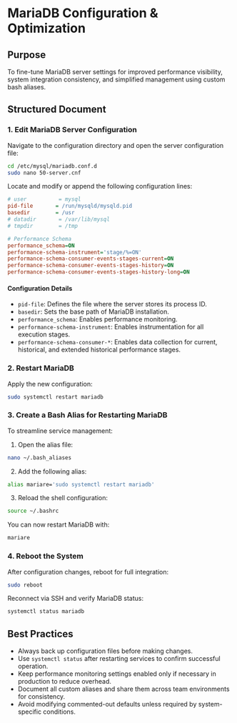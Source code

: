 # MariaDB Configuration & Optimization

## Purpose

To fine-tune MariaDB server settings for improved performance visibility, system integration consistency, and simplified management using custom bash aliases.

## Structured Document

### 1. Edit MariaDB Server Configuration

Navigate to the configuration directory and open the server configuration file:

```bash
cd /etc/mysql/mariadb.conf.d
sudo nano 50-server.cnf
```

Locate and modify or append the following configuration lines:

```ini
# user          = mysql
pid-file       = /run/mysqld/mysqld.pid
basedir        = /usr
# datadir       = /var/lib/mysql
# tmpdir        = /tmp

# Performance Schema
performance_schema=ON
performance-schema-instrument='stage/%=ON'
performance-schema-consumer-events-stages-current=ON
performance-schema-consumer-events-stages-history=ON
performance-schema-consumer-events-stages-history-long=ON
```

#### Configuration Details

* `pid-file`: Defines the file where the server stores its process ID.
* `basedir`: Sets the base path of MariaDB installation.
* `performance_schema`: Enables performance monitoring.
* `performance-schema-instrument`: Enables instrumentation for all execution stages.
* `performance-schema-consumer-*`: Enables data collection for current, historical, and extended historical performance stages.

### 2. Restart MariaDB

Apply the new configuration:

```bash
sudo systemctl restart mariadb
```

### 3. Create a Bash Alias for Restarting MariaDB

To streamline service management:

1. Open the alias file:

```bash
nano ~/.bash_aliases
```

2. Add the following alias:

```bash
alias mariare='sudo systemctl restart mariadb'
```

3. Reload the shell configuration:

```bash
source ~/.bashrc
```

You can now restart MariaDB with:

```bash
mariare
```

### 4. Reboot the System

After configuration changes, reboot for full integration:

```bash
sudo reboot
```

Reconnect via SSH and verify MariaDB status:

```bash
systemctl status mariadb
```

## Best Practices

* Always back up configuration files before making changes.
* Use `systemctl status` after restarting services to confirm successful operation.
* Keep performance monitoring settings enabled only if necessary in production to reduce overhead.
* Document all custom aliases and share them across team environments for consistency.
* Avoid modifying commented-out defaults unless required by system-specific conditions.
